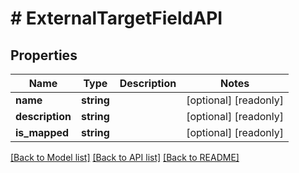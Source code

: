 # # ExternalTargetFieldAPI

## Properties

Name | Type | Description | Notes
------------ | ------------- | ------------- | -------------
**name** | **string** |  | [optional] [readonly]
**description** | **string** |  | [optional] [readonly]
**is_mapped** | **string** |  | [optional] [readonly]

[[Back to Model list]](../../README.md#models) [[Back to API list]](../../README.md#endpoints) [[Back to README]](../../README.md)
